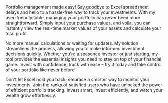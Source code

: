Portfolio management made easy! Say goodbye to Excel spreadsheet delays and hello to a hassle-free way to track your investments. With my user-friendly table, managing your portfolio has never been more straightforward. Simply input your purchase values, and voila, you can instantly view the real-time market values of your assets and calculate your total profit.

No more manual calculations or waiting for updates. My solution streamlines the process, allowing you to make informed investment decisions quickly. Whether you're a seasoned investor or just starting, my tool provides the essential insights you need to stay on top of your financial game. Invest with confidence, track with ease – try it today and take control of your portfolio like never before!

Don't let Excel hold you back; embrace a smarter way to monitor your investments. Join the ranks of satisfied users who have unlocked the power of efficient portfolio tracking. Invest smart, invest efficiently, and watch your wealth grow effortlessly.
